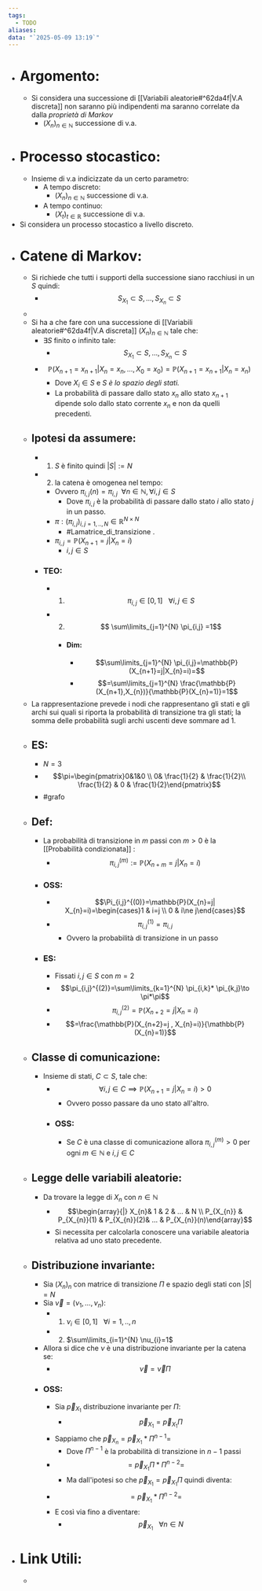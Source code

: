 ```yaml
---
tags:
  - TODO
aliases: 
data: "`2025-05-09 13:19`"
---
```

- # Argomento:
	- Si considera una successione di [[Variabili aleatorie#^62da4f|V.A discreta]] non saranno più indipendenti ma saranno correlate da dalla _proprietà di Markov_
		- $(X_{n})_{n\in \mathbb{N}}$ successione di v.a. 
- # Processo stocastico:
	- Insieme di v.a indicizzate da un certo parametro: 
		- A tempo discreto:
			- $(X_{n})_{n\in \mathbb{N}}$ successione di v.a.
		- A tempo continuo:
			- $(X_{t})_{t\in \mathbb{R}}$ successione di v.a.
- Si considera un processo stocastico a livello discreto.
- # Catene di Markov:
	- Si richiede che tutti i supporti della successione siano racchiusi in un $S$ quindi:
		- $$S_{X_{1}}\subset S,..., S_{X_{n}}\subset S$$
	- 
	- Si ha a che fare con una successione di [[Variabili aleatorie#^62da4f|V.A discreta]] $(X_{n})_{n\in \mathbb{N}}$ tale che:
		- $\exists S$ finito o infinito tale:
			- $$S_{X_{1}}\subset S,..., S_{X_{n}}\subset S$$  
		- $$\mathbb{P}(X_{n+1}=x_{n+1}|X_{n}=x_{n},...,X_{0}=x_{0})=\mathbb{P}(X_{n+1}=x_{n+1}|X_{n}=x_{n})$$
			- Dove $X_{i}\in S$ e $S$ _è lo spazio degli stati._
			- La probabilità di passare dallo stato $x_{n}$ allo stato $x_{n+1}$ dipende solo dallo stato corrente $x_{n}$ e non da quelli precedenti.
	- ## Ipotesi da assumere:
		- 1) $S$ è finito quindi $|S|:=N$ 
		- 2) la catena è omogenea nel tempo:
			- Ovvero $\pi_{i,j}(n)=\pi_{i,j} \ \ \forall n \in \mathbb{N}, \forall i,j \in S$  
				- Dove $\pi_{i,j}$ è la probabilità di passare dallo stato $i$ allo stato $j$ in un passo.
			- $\pi: (\pi_{i,j})_{i,j=1,..,N}\in \mathbb{R}^{N \times N}$
				- #Lamatrice_di_transizione .
			- $\pi_{i,j}=\mathbb{P}(X_{n+1}=j|X_{n}=i)$
				- $i,j \in S$
		- ### TEO:
			- 1) $$\pi_{i,j}\in [0,1] \ \ \ \forall i,j \in S$$
			- 2) $$ \sum\limits_{j=1}^{N} \pi_{i,j} =1$$
				- #### Dim:
					- $$\sum\limits_{j=1}^{N} \pi_{i,j}=\mathbb{P}(X_{n+1}=j|X_{n}=i)=$$
					- $$=\sum\limits_{j=1}^{N} \frac{\mathbb{P}(X_{n+1},X_{n})}{\mathbb{P}(X_{n}=1)}=1$$
	- La rappresentazione prevede i nodi che rappresentano gli stati e gli archi sui quali si riporta la probabilità di transizione tra gli stati; la somma delle probabilità sugli archi uscenti deve sommare ad 1.
	- ## ES:
		- $N=3$
		- $$\pi=\begin{pmatrix}0&1&0 \\ 0& \frac{1}{2} & \frac{1}{2}\\ \frac{1}{2} & 0 & \frac{1}{2}\end{pmatrix}$$
		- #grafo
	- ## Def:
		- La probabilità di transizione in $m$ passi con $m>0$ è la [[Probabilità condizionata]] :
			- $$\pi_{i,j}^{(m)}:= \mathbb{P}(X_{n+m}=j| X_{n}=i)$$
		- ### OSS:
			- $$\Pi_{i,j}^{(0)}=\mathbb{P}(X_{n}=j| X_{n}=i)=\begin{cases}1 & i=j \\ 0 & i\ne j\end{cases}$$
			- $$\pi_{i,j}^{(1)}=\pi_{i,j}$$
				- Ovvero la probabilità di transizione in un passo
		- ### ES:
			- Fissati $i,j\in S$ con $m=2$
			- $$\pi_{i,j}^{(2)}=\sum\limits_{k=1}^{N} \pi_{i,k}* \pi_{k,j}\to \pi*\pi$$
			- $$\pi_{i,j}^{(2)}=\mathbb{P}(X_{n+2}=j | X_{n}=i)$$
			- $$=\frac{\mathbb{P}(X_{n+2}=j , X_{n}=i)}{\mathbb{P}(X_{n}=1)}$$
	- ## Classe di comunicazione:
		- Insieme di stati, $C\subset S$, tale che:
			- $$\forall i,j \in C \implies \mathbb{P}(X_{n+1}=j|X_{n}=i)>0$$
				- Ovvero posso passare da uno stato all'altro.
			- ### OSS:
				- Se $C$ è una classe di comunicazione allora $\pi_{i,j}^{(m)}>0$ per ogni $m\in \mathbb{N}$ e $i,j\in C$ 
	- ## Legge delle variabili aleatorie:
		- Da trovare la legge di $X_{n}$ con $n\in \mathbb{N}$
			- $$\begin{array}{|} X_{n}& 1 & 2 & ... & N \\ P_{X_{n}} & P_{X_{n}}(1) & P_{X_{n}}(2)& ... & P_{X_{n}}(n)\end{array}$$
			- Si necessita per calcolarla conoscere una variabile aleatoria relativa ad uno stato precedente.
	- ## Distribuzione invariante:
		- Sia $(X_{n})_{n}$ con matrice di transizione $\Pi$ e spazio degli stati con $|S|=N$
		- Sia $\vec \nu=(\nu_{1},...,\nu_{n})$: 
			- 1) $\nu_{i}\in [0,1]\ \ \ \forall i=1,.., n$
			- 2)  $\sum\limits_{i=1}^{N} \nu_{i}=1$ 
		- Allora si dice che $\nu$ è una distribuzione invariante per la catena se:
			- $$\vec \nu = \vec \nu \Pi$$
		- ### OSS:
			- Sia $\vec p_{X_{1}}$ distribuzione invariante per $\Pi$:
				- $$\vec p_{X_{1}} = \vec p_{X_{1}} \Pi$$
			- Sappiamo che $\vec p_{X_{n}}= \vec p_{X_{1}} * \Pi^{n-1}=$
				- Dove $\Pi^{n-1}$ è la probabilità di transizione in $n-1$ passi
			- $$=\vec p_{X_{1}} \Pi * \Pi^{n-2}=$$
				- Ma dall'ipotesi so che $\vec p_{X_{1}} = \vec p_{X_{1}} \Pi$ quindi diventa:
			- $$=\vec p_{X_{1}}* \Pi^{n-2}=$$
			- E così via fino a diventare:
				- $$\vec p_{X_{1}}\ \ \ \forall n\in N$$
- # Link Utili:
	- 